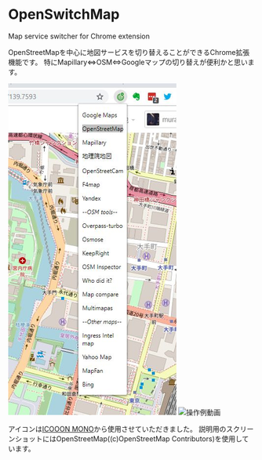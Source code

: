 # OpenSwitchMap
Map service switcher for Chrome extension

OpenStreetMapを中心に地図サービスを切り替えることができるChrome拡張機能です。
特にMapillary⇔OSM⇔Googleマップの切り替えが便利かと思います。

![画面イメージ](OpenSwitchMapsImage.jpg)
![操作例動画](OpenSwitchMapsVideo2.gif)

アイコンは[ICOOON MONO](http://icooon-mono.com/)から使用させていただきました。
説明用のスクリーンショットにはOpenStreetMap((c)OpenStreetMap Contributors)を使用しています。
